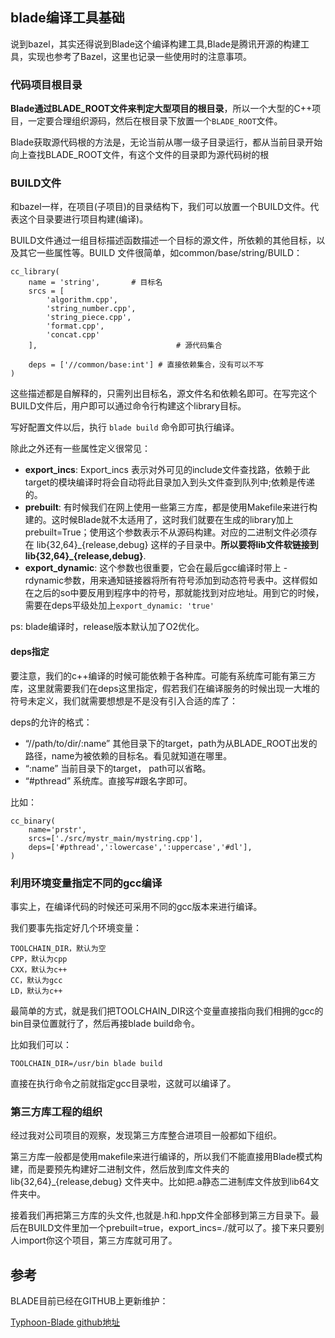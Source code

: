 ## blade编译工具基础
说到bazel，其实还得说到Blade这个编译构建工具,Blade是腾讯开源的构建工具，实现也参考了Bazel，这里也记录一些使用时的注意事项。


### 代码项目根目录
**Blade通过BLADE_ROOT文件来判定大型项目的根目录**，所以一个大型的C++项目，一定要合理组织源码，然后在根目录下放置一个`BLADE_ROOT`文件。

Blade获取源代码根的方法是，无论当前从哪一级子目录运行，都从当前目录开始向上查找BLADE_ROOT文件，有这个文件的目录即为源代码树的根

### BUILD文件
和bazel一样，在项目(子项目)的目录结构下，我们可以放置一个BUILD文件。代表这个目录要进行项目构建(编译)。

BUILD文件通过一组目标描述函数描述一个目标的源文件，所依赖的其他目标，以及其它一些属性等。BUILD 文件很简单，如common/base/string/BUILD：

```
cc_library(
    name = 'string',       # 目标名
    srcs = [
        'algorithm.cpp',
        'string_number.cpp',
        'string_piece.cpp',
        'format.cpp',
        'concat.cpp'
    ],                               # 源代码集合

    deps = ['//common/base:int'] # 直接依赖集合，没有可以不写
)
```

这些描述都是自解释的，只需列出目标名，源文件名和依赖名即可。在写完这个BUILD文件后，用户即可以通过命令行构建这个library目标。

写好配置文件以后，执行 `blade build` 命令即可执行编译。

除此之外还有一些属性定义很常见：

 - **export_incs**: Export_incs 表示对外可见的include文件查找路，依赖于此target的模块编译时将会自动将此目录加入到头文件查到队列中;依赖是传递的。
 - **prebuilt**: 有时候我们在网上使用一些第三方库，都是使用Makefile来进行构建的。这时候Blade就不太适用了，这时我们就要在生成的library加上prebuilt=True；使用这个参数表示不从源码构建。对应的二进制文件必须存在 lib{32,64}\_{release,debug} 这样的子目录中。**所以要将lib文件软链接到 lib\{32,64\}\_{release,debug}**.
 - **export_dynamic**: 这个参数也很重要，它会在最后gcc编译时带上 -rdynamic参数，用来通知链接器将所有符号添加到动态符号表中。这样假如在之后的so中要反用到程序中的符号，那就能找到对应地址。用到它的时候，需要在deps平级处加上`export_dynamic: 'true'`


ps: blade编译时，release版本默认加了O2优化。

#### deps指定
要注意，我们的c++编译的时候可能依赖于各种库。可能有系统库可能有第三方库，这里就需要我们在deps这里指定，假若我们在编译服务的时候出现一大堆的符号未定义，我们就需要想想是不是没有引入合适的库了：

deps的允许的格式：

 - “//path/to/dir/:name” 其他目录下的target，path为从BLADE_ROOT出发的路径，name为被依赖的目标名。看见就知道在哪里。
 - “:name” 当前目录下的target， path可以省略。
 - “#pthread” 系统库。直接写#跟名字即可。

比如：

```
cc_binary(
    name='prstr',
    srcs=['./src/mystr_main/mystring.cpp'],
    deps=['#pthread',':lowercase',':uppercase','#dl'],
)
```


### 利用环境变量指定不同的gcc编译
事实上，在编译代码的时候还可采用不同的gcc版本来进行编译。

我们要事先指定好几个环境变量：

```
TOOLCHAIN_DIR，默认为空
CPP，默认为cpp
CXX，默认为c++
CC，默认为gcc
LD，默认为c++
```

最简单的方式，就是我们把TOOLCHAIN_DIR这个变量直接指向我们相拥的gcc的bin目录位置就行了，然后再接blade build命令。

比如我们可以：

```
TOOLCHAIN_DIR=/usr/bin blade build
```

直接在执行命令之前就指定gcc目录啦，这就可以编译了。


### 第三方库工程的组织
经过我对公司项目的观察，发现第三方库整合进项目一般都如下组织。

第三方库一般都是使用makefile来进行编译的，所以我们不能直接用Blade模式构建，而是要预先构建好二进制文件，然后放到库文件夹的lib{32,64}\_{release,debug} 文件夹中。比如把.a静态二进制库文件放到lib64文件夹中。

接着我们再把第三方库的头文件,也就是.h和.hpp文件全部移到第三方目录下。最后在BUILD文件里加一个prebuilt=true，export_incs=./就可以了。接下来只要别人import你这个项目，第三方库就可用了。


## 参考
BLADE目前已经在GITHUB上更新维护：

[Typhoon-Blade github地址](https://github.com/chen3feng/typhoon-blade)